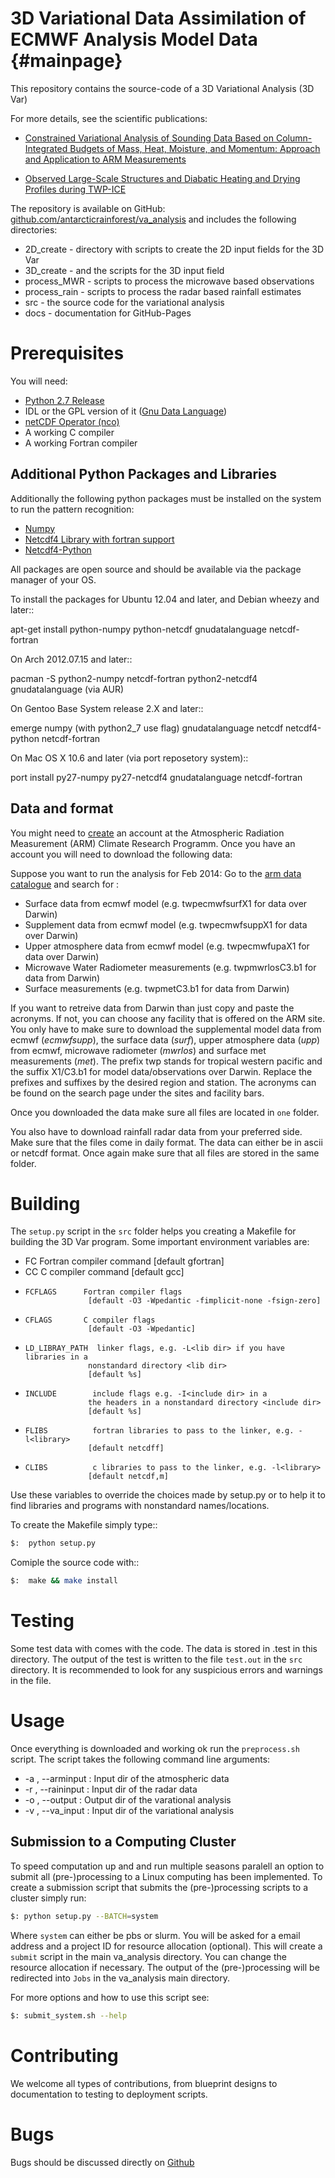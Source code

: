 3D Variational Data Assimilation of ECMWF Analysis Model Data        {#mainpage}
=============================================================
This repository contains the source-code of a 3D Variational Analysis (3D Var)

For more details, see the scientific publications:

* [Constrained Variational Analysis of Sounding Data Based on Column-Integrated Budgets of Mass, Heat, Moisture, and Momentum: Approach and Application to ARM Measurements](https://doi.org/10.1175/1520-0469(1997)054<1503:CVAOSD>2.0.CO;2)

* [Observed Large-Scale Structures and Diabatic Heating and Drying Profiles
during TWP-ICE](http://doi.org/10.1175/2009jcli3071.1)

The repository is available on GitHub: [github.com/antarcticrainforest/va_analysis](https://github.com/antarcticrainforest/va_analysis)
and includes the following directories:

 * 2D_create    - directory with scripts to create the 2D input fields for the 3D Var
 * 3D_create    - and the scripts for the 3D input field
 * process_MWR  - scripts to process the microwave based observations
 * process_rain - scripts to process the radar based rainfall estimates
 * src          - the source code for the variational analysis
 * docs         - documentation for GitHub-Pages

Prerequisites
=============
You will need:

 * [Python 2.7 Release](http://www.python.org/)
 * IDL or the GPL version of it ([Gnu Data Language](http://gnudatalanguage.sourceforge.net))
 * [netCDF Operator (nco)](http://nco.sourceforge.net)
 *  A working C compiler
 *  A working Fortran compiler


Additional Python Packages and Libraries
----------------------------------------
Additionally the following python packages must be installed on the system
to run the pattern recognition:

 * [Numpy](http://www.numpy.org/)
 * [Netcdf4 Library with fortran support](http://www.unidata.ucar.edu/software/netcdf)
 * [Netcdf4-Python](http://netcdf4-python.googlecode.com)

All packages are open source and should be available via the package manager of
your OS.

To install the packages for Ubuntu 12.04 and later, and Debian wheezy and later::

   apt-get install python-numpy python-netcdf gnudatalanguage netcdf-fortran

On Arch 2012.07.15 and later::
  
  pacman -S python2-numpy netcdf-fortran
  python2-netcdf4 gnudatalanguage (via AUR)

On Gentoo Base System release 2.X and later::

  emerge numpy (with python2_7 use flag) gnudatalanguage netcdf netcdf4-python netcdf-fortran

On Mac OS X 10.6 and later (via port reposetory system)::
   
   port install py27-numpy py27-netcdf4 gnudatalanguage netcdf-fortran


   
Data and format
---------------
You might need to [create](https://www.archive.arm.gov/armuserreg/#/new>) an 
account at the Atmospheric Radiation Measurement (ARM) Climate Research Programm.
Once you have an account you will need to download the following data:

Suppose you want to run the analysis for Feb 2014:
Go to the [arm data catalogue](http://www.archive.arm.gov/discovery/#v/results/s) and
search for :
 
* Surface data from ecmwf model (e.g. twpecmwfsurfX1 for data over Darwin)
* Supplement data from ecmwf model (e.g. twpecmwfsuppX1 for data over Darwin)
* Upper atmosphere data from ecmwf model (e.g. twpecmwfupaX1 for data over Darwin)
* Microwave Water Radiometer measurements (e.g. twpmwrlosC3.b1 for data from Darwin)
* Surface measurements (e.g. twpmetC3.b1 for data from Darwin)

If you want to retreive data from Darwin than just copy and paste the acronyms.
If not, you can choose any facility that is offered on the ARM site. You only have
to make sure to download the supplemental model data from ecmwf (*ecmwfsupp*), the
surface data (*surf*), upper atmosphere data (*upp*) from ecmwf, microwave
radiometer (*mwrlos*) and surface met measurements (*met*). The prefix twp stands
for tropical western pacific and the suffix X1/C3.b1 for model data/observations
over Darwin. Replace the prefixes and suffixes by the desired region and station.
The acronyms can be found on the search page under the sites and facility bars.

Once you downloaded the data make sure all files are located in ``one`` folder.

You also have to download rainfall radar data from your preferred side. Make
sure that the files come in daily format. The data can either be in ascii or netcdf format. Once again make
sure that all files are stored in the same folder.


Building
========
The ``setup.py`` script in the ``src`` folder helps you creating a Makefile 
for building the 3D Var program. Some important environment variables are:

* FC Fortran compiler command
                    [default gfortran]
* CC               C compiler command
                    [default gcc]
*     FCFLAGS      Fortran compiler flags
                    [default -O3 -Wpedantic -fimplicit-none -fsign-zero]
*     CFLAGS       C compiler flags
                    [default -O3 -Wpedantic]
*     LD_LIBRAY_PATH  linker flags, e.g. -L<lib dir> if you have libraries in a
                    nonstandard directory <lib dir>
                    [default %s]
*     INCLUDE        include flags e.g. -I<include dir> in a
                    the headers in a nonstandard directory <include dir>
                    [default %s]
*     FLIBS          fortran libraries to pass to the linker, e.g. -l<library>
                    [default netcdff]
*     CLIBS          c libraries to pass to the linker, e.g. -l<library>
                    [default netcdf,m]

Use these variables to override the choices made by setup.py or to help
it to find libraries and programs with nonstandard names/locations.

To create the Makefile simply type::
```bash
$:  python setup.py
```
Comiple the source code with::
```bash
$:  make && make install
```

Testing
=======
Some test data with comes with the code. The data is stored in .test in 
this directory. The output of the test is written to the file ``test.out`` in 
the ``src`` directory. It is recommended to look for any suspicious errors and
warnings in the file.

Usage
=====
Once everything is downloaded and working ok run the ``preprocess.sh`` script.
The script takes the following command line arguments:

* -a , --arminput  : Input dir of the atmospheric data
* -r , --raininput : Input dir of the radar data
* -o , --output    : Output dir of the varational analysis
* -v , --va_input  : Input dir of the variational analysis

Submission to a Computing Cluster
---------------------------------
To speed computation up and and run multiple seasons paralell an option to submit all 
(pre-)processing to a Linux computing has been implemented. 
To create a submission script that submits the (pre-)processing scripts to a cluster simply run:
```bash
$: python setup.py --BATCH=system
```

Where ```system``` can either be pbs or slurm. You will be asked for a email address and a project ID for resource
allocation (optional). This will create a ``submit`` script in the main va_analysis directory. You can change the 
resource allocation if necessary. The output of the (pre-)processing will be redirected into ``Jobs`` in the va_analysis main directory.

For more options and how to use this script see:
```bash
$: submit_system.sh --help
```


Contributing
============
We welcome all types of contributions, from blueprint designs to
documentation to testing to deployment scripts.


Bugs
====
Bugs should be discussed directly on [Github](https://github.com/antarcticrainforest/va_analysis)
